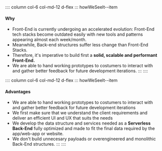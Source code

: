 :::: column col-6 col-md-12 d-flex
::: howWeSeeIt--item
#### Why
* Front-End is currently undergoing an accelerated evolution: Front-End tech stacks become outdated easily with new tools and patterns appearing almost each week/month.
* Meanwhile, Back-end structures suffer less change than Front-End Stacks.
* Therefore, it's imperative to build first a **solid, scalable and performant Front-End.**
* We are able to hand working prototypes to costumers to interact with and gather better feedback for future development iterations.
:::
::::

:::: column col-6 col-md-12 d-flex
::: howWeSeeIt--item
#### Advantages
* We are able to hand working prototypes to costumers to interact with and gather better feedback for future development iterations
* We first make sure that we understand the client requirements and deliver an efficient UI and UX that suits the needs
* We develop the data structure and services needed as a **Serverless Back-End** fully optimized and made to fit the final data required by the app/web-app or website.
* We don't build unnecesary payloads or overengineered and monolithic Back-End structures.
:::
::::
